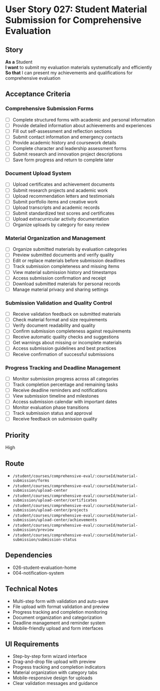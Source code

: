 # User Story 027: Student Material Submission for Comprehensive Evaluation

## Story
**As a** Student  
**I want** to submit my evaluation materials systematically and efficiently  
**So that** I can present my achievements and qualifications for comprehensive evaluation

## Acceptance Criteria

### Comprehensive Submission Forms
- [ ] Complete structured forms with academic and personal information
- [ ] Provide detailed information about achievements and experiences
- [ ] Fill out self-assessment and reflection sections
- [ ] Submit contact information and emergency contacts
- [ ] Provide academic history and coursework details
- [ ] Complete character and leadership assessment forms
- [ ] Submit research and innovation project descriptions
- [ ] Save form progress and return to complete later

### Document Upload System
- [ ] Upload certificates and achievement documents
- [ ] Submit research projects and academic work
- [ ] Upload recommendation letters and testimonials
- [ ] Submit portfolio items and creative work
- [ ] Upload transcripts and academic records
- [ ] Submit standardized test scores and certificates
- [ ] Upload extracurricular activity documentation
- [ ] Organize uploads by category for easy review

### Material Organization and Management
- [ ] Organize submitted materials by evaluation categories
- [ ] Preview submitted documents and verify quality
- [ ] Edit or replace materials before submission deadlines
- [ ] Track submission completeness and missing items
- [ ] View material submission history and timestamps
- [ ] Access submission confirmation and receipt
- [ ] Download submitted materials for personal records
- [ ] Manage material privacy and sharing settings

### Submission Validation and Quality Control
- [ ] Receive validation feedback on submitted materials
- [ ] Check material format and size requirements
- [ ] Verify document readability and quality
- [ ] Confirm submission completeness against requirements
- [ ] Receive automatic quality checks and suggestions
- [ ] Get warnings about missing or incomplete materials
- [ ] Access submission guidelines and best practices
- [ ] Receive confirmation of successful submissions

### Progress Tracking and Deadline Management
- [ ] Monitor submission progress across all categories
- [ ] Track completion percentage and remaining tasks
- [ ] Receive deadline reminders and notifications
- [ ] View submission timeline and milestones
- [ ] Access submission calendar with important dates
- [ ] Monitor evaluation phase transitions
- [ ] Track submission status and approval
- [ ] Receive feedback on submission quality

## Priority
High

## Route
- `/student/courses/comprehensive-eval/:courseId/material-submission/forms`
- `/student/courses/comprehensive-eval/:courseId/material-submission/upload-center`
- `/student/courses/comprehensive-eval/:courseId/material-submission/upload-center/certificates`
- `/student/courses/comprehensive-eval/:courseId/material-submission/upload-center/projects`
- `/student/courses/comprehensive-eval/:courseId/material-submission/upload-center/achievements`
- `/student/courses/comprehensive-eval/:courseId/material-submission/preview`
- `/student/courses/comprehensive-eval/:courseId/material-submission/submission-status`

## Dependencies
- 026-student-evaluation-home
- 004-notification-system

## Technical Notes
- Multi-step form with validation and auto-save
- File upload with format validation and preview
- Progress tracking and completion monitoring
- Document organization and categorization
- Deadline management and reminder system
- Mobile-friendly upload and form interfaces

## UI Requirements
- Step-by-step form wizard interface
- Drag-and-drop file upload with preview
- Progress tracking and completion indicators
- Material organization with category tabs
- Mobile-responsive design for uploads
- Clear validation messages and guidance